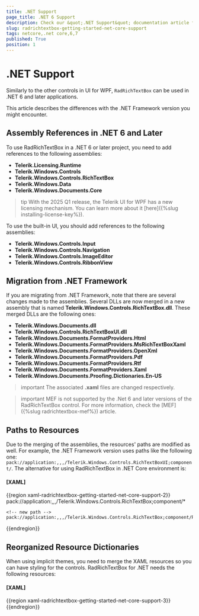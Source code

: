 ```yaml
---
title: .NET Support
page_title: .NET 6 Support
description: Check our &quot;.NET Support&quot; documentation article for the RadRichTextBox WPF control.
slug: radrichtextbox-getting-started-net-core-support
tags: netcore,.net core,6,7
published: True
position: 1
---
```


# .NET Support

Similarly to the other controls in UI for WPF, `RadRichTextBox` can be used in .NET 6 and later applications.

This article describes the differences with the .NET Framework version you might encounter.

## Assembly References in .NET 6 and Later

To use RadRichTextBox in a .NET 6 or later project, you need to add references to the following assemblies:

* __Telerik.Licensing.Runtime__
* __Telerik.Windows.Controls__
* __Telerik.Windows.Controls.RichTextBox__
* __Telerik.Windows.Data__
* __Telerik.Windows.Documents.Core__

>tip With the 2025 Q1 release, the Telerik UI for WPF has a new licensing mechanism. You can learn more about it [here]({%slug installing-license-key%}).

To use the built-in UI, you should add references to the following assemblies:

* __Telerik.Windows.Controls.Input__
* __Telerik.Windows.Controls.Navigation__
* __Telerik.Windows.Controls.ImageEditor__
* __Telerik.Windows.Controls.RibbonView__

## Migration from .NET Framework

If you are migrating from .NET Framework, note that there are several changes made to the assemblies. Several DLLs are now merged in a new assembly that is named __Telerik.Windows.Controls.RichTextBox.dll__. These merged DLLs are the following ones:

* __Telerik.Windows.Documents.dll__
* __Telerik.Windows.Controls.RichTextBoxUI.dll__
* __Telerik.Windows.Documents.FormatProviders.Html__
* __Telerik.Windows.Documents.FormatProviders.MsRichTextBoxXaml__
* __Telerik.Windows.Documents.FormatProviders.OpenXml__
* __Telerik.Windows.Documents.FormatProviders.Pdf__
* __Telerik.Windows.Documents.FormatProviders.Rtf__
* __Telerik.Windows.Documents.FormatProviders.Xaml__
* __Telerik.Windows.Documents.Proofing.Dictionaries.En-US__

>important The associated __.xaml__ files are changed respectively.

>important MEF is not supported by the .Net 6 and later versions of the RadRichTextBox control. For more information, check the [MEF]({%slug radrichtextbox-mef%}) article.

## Paths to Resources

Due to the merging of the assemblies, the resources' paths are modified as well. For example, the .NET Framework version uses paths like the following one: `pack://application:,,,/Telerik.Windows.Controls.RichTextBoxUI;component/`. The alternative for using RadRichTextBox in .NET Core environment is:

#### __[XAML]__

{{region xaml-radrichtextbox-getting-started-net-core-support-2}}
    <!-- old path -->
	pack://application:,,,/Telerik.Windows.Controls.RichTextBox;component/*
	
	<!-- new path -->
    pack://application:,,,/Telerik.Windows.Controls.RichTextBox;component/RichTextBoxUI/*
{{endregion}}

## Reorganized Resource Dictionaries 

When using implicit themes, you need to merge the XAML resources so you can have styling for the controls. RadRichTextBox for .NET needs the following resources:

#### __[XAML]__
{{region xaml-radrichtextbox-getting-started-net-core-support-3}}
    <ResourceDictionary Source="/Telerik.Windows.Themes.VisualStudio2019;component/Themes/System.Windows.xaml" />
    <ResourceDictionary Source="/Telerik.Windows.Themes.VisualStudio2019;component/Themes/Telerik.Windows.Controls.xaml" />
    <ResourceDictionary Source="/Telerik.Windows.Themes.VisualStudio2019;component/Themes/Telerik.Windows.Controls.Input.xaml" />
    <ResourceDictionary Source="/Telerik.Windows.Themes.VisualStudio2019;component/Themes/Telerik.Windows.Controls.Navigation.xaml" />
    <ResourceDictionary Source="/Telerik.Windows.Themes.VisualStudio2019;component/Themes/Telerik.Windows.Controls.RibbonView.xaml" />
    <ResourceDictionary Source="/Telerik.Windows.Themes.VisualStudio2019;component/Themes/Telerik.Windows.Controls.RichTextBox.xaml" />
    <ResourceDictionary Source="/Telerik.Windows.Themes.VisualStudio2019;component/Themes/Telerik.Windows.Controls.ImageEditor.xaml" />
{{endregion}}
